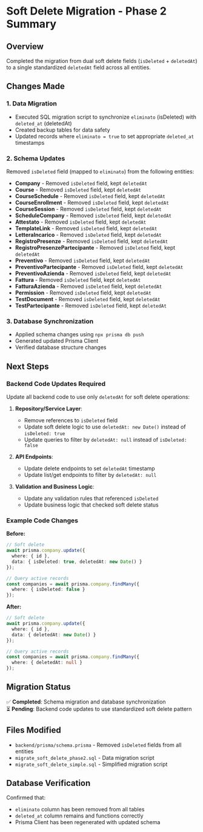 # Soft Delete Migration - Phase 2 Summary

## Overview
Completed the migration from dual soft delete fields (`isDeleted` + `deletedAt`) to a single standardized `deletedAt` field across all entities.

## Changes Made

### 1. Data Migration
- Executed SQL migration script to synchronize `eliminato` (isDeleted) with `deleted_at` (deletedAt)
- Created backup tables for data safety
- Updated records where `eliminato = true` to set appropriate `deleted_at` timestamps

### 2. Schema Updates
Removed `isDeleted` field (mapped to `eliminato`) from the following entities:

- **Company** - Removed `isDeleted` field, kept `deletedAt`
- **Course** - Removed `isDeleted` field, kept `deletedAt`
- **CourseSchedule** - Removed `isDeleted` field, kept `deletedAt`
- **CourseEnrollment** - Removed `isDeleted` field, kept `deletedAt`
- **CourseSession** - Removed `isDeleted` field, kept `deletedAt`
- **ScheduleCompany** - Removed `isDeleted` field, kept `deletedAt`
- **Attestato** - Removed `isDeleted` field, kept `deletedAt`
- **TemplateLink** - Removed `isDeleted` field, kept `deletedAt`
- **LetteraIncarico** - Removed `isDeleted` field, kept `deletedAt`
- **RegistroPresenze** - Removed `isDeleted` field, kept `deletedAt`
- **RegistroPresenzePartecipante** - Removed `isDeleted` field, kept `deletedAt`
- **Preventivo** - Removed `isDeleted` field, kept `deletedAt`
- **PreventivoPartecipante** - Removed `isDeleted` field, kept `deletedAt`
- **PreventivoAzienda** - Removed `isDeleted` field, kept `deletedAt`
- **Fattura** - Removed `isDeleted` field, kept `deletedAt`
- **FatturaAzienda** - Removed `isDeleted` field, kept `deletedAt`
- **Permission** - Removed `isDeleted` field, kept `deletedAt`
- **TestDocument** - Removed `isDeleted` field, kept `deletedAt`
- **TestPartecipante** - Removed `isDeleted` field, kept `deletedAt`

### 3. Database Synchronization
- Applied schema changes using `npx prisma db push`
- Generated updated Prisma Client
- Verified database structure changes

## Next Steps

### Backend Code Updates Required
Update all backend code to use only `deletedAt` for soft delete operations:

1. **Repository/Service Layer**:
   - Remove references to `isDeleted` field
   - Update soft delete logic to use `deletedAt: new Date()` instead of `isDeleted: true`
   - Update queries to filter by `deletedAt: null` instead of `isDeleted: false`

2. **API Endpoints**:
   - Update delete endpoints to set `deletedAt` timestamp
   - Update list/get endpoints to filter by `deletedAt: null`

3. **Validation and Business Logic**:
   - Update any validation rules that referenced `isDeleted`
   - Update business logic that checked soft delete status

### Example Code Changes

**Before:**
```typescript
// Soft delete
await prisma.company.update({
  where: { id },
  data: { isDeleted: true, deletedAt: new Date() }
});

// Query active records
const companies = await prisma.company.findMany({
  where: { isDeleted: false }
});
```

**After:**
```typescript
// Soft delete
await prisma.company.update({
  where: { id },
  data: { deletedAt: new Date() }
});

// Query active records
const companies = await prisma.company.findMany({
  where: { deletedAt: null }
});
```

## Migration Status
✅ **Completed**: Schema migration and database synchronization  
⏳ **Pending**: Backend code updates to use standardized soft delete pattern

## Files Modified
- `backend/prisma/schema.prisma` - Removed `isDeleted` fields from all entities
- `migrate_soft_delete_phase2.sql` - Data migration script
- `migrate_soft_delete_simple.sql` - Simplified migration script

## Database Verification
Confirmed that:
- `eliminato` column has been removed from all tables
- `deleted_at` column remains and functions correctly
- Prisma Client has been regenerated with updated schema